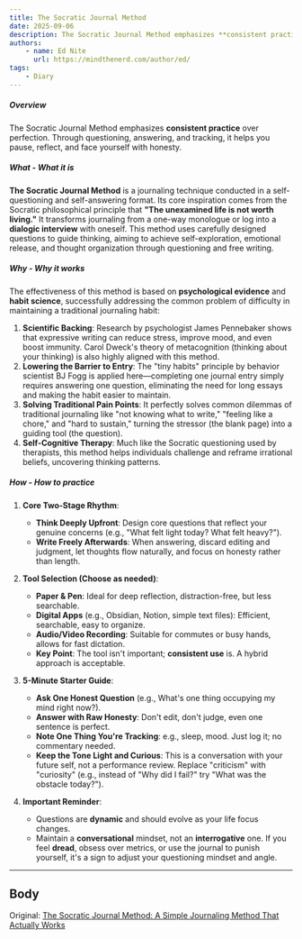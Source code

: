 ```yaml
---
title: The Socratic Journal Method
date: 2025-09-06
description: The Socratic Journal Method emphasizes **consistent practice** over perfection. Through questioning, answering, and tracking, it helps you pause, reflect, and face yourself with honesty.
authors:
    - name: Ed Nite
      url: https://mindthenerd.com/author/ed/
tags:
    - Diary
---
```


##### Overview
The Socratic Journal Method emphasizes **consistent practice** over perfection. Through questioning, answering, and tracking, it helps you pause, reflect, and face yourself with honesty.

##### What - What it is
**The Socratic Journal Method** is a journaling technique conducted in a self-questioning and self-answering format. Its core inspiration comes from the Socratic philosophical principle that **"The unexamined life is not worth living."** It transforms journaling from a one-way monologue or log into a **dialogic interview** with oneself. This method uses carefully designed questions to guide thinking, aiming to achieve self-exploration, emotional release, and thought organization through questioning and free writing.

##### Why - Why it works
The effectiveness of this method is based on **psychological evidence** and **habit science**, successfully addressing the common problem of difficulty in maintaining a traditional journaling habit:
1.  **Scientific Backing**: Research by psychologist James Pennebaker shows that expressive writing can reduce stress, improve mood, and even boost immunity. Carol Dweck's theory of metacognition (thinking about your thinking) is also highly aligned with this method.
2.  **Lowering the Barrier to Entry**: The "tiny habits" principle by behavior scientist BJ Fogg is applied here—completing one journal entry simply requires answering one question, eliminating the need for long essays and making the habit easier to maintain.
3.  **Solving Traditional Pain Points**: It perfectly solves common dilemmas of traditional journaling like "not knowing what to write," "feeling like a chore," and "hard to sustain," turning the stressor (the blank page) into a guiding tool (the question).
4.  **Self-Cognitive Therapy**: Much like the Socratic questioning used by therapists, this method helps individuals challenge and reframe irrational beliefs, uncovering thinking patterns.

##### How - How to practice
1.  **Core Two-Stage Rhythm**:
    *   **Think Deeply Upfront**: Design core questions that reflect your genuine concerns (e.g., "What felt light today? What felt heavy?").
    *   **Write Freely Afterwards**: When answering, discard editing and judgment, let thoughts flow naturally, and focus on honesty rather than length.

2.  **Tool Selection (Choose as needed)**:
    *   **Paper & Pen**: Ideal for deep reflection, distraction-free, but less searchable.
    *   **Digital Apps** (e.g., Obsidian, Notion, simple text files): Efficient, searchable, easy to organize.
    *   **Audio/Video Recording**: Suitable for commutes or busy hands, allows for fast dictation.
    *   **Key Point**: The tool isn't important; **consistent use** is. A hybrid approach is acceptable.

3.  **5-Minute Starter Guide**:
    *   **Ask One Honest Question** (e.g., What's one thing occupying my mind right now?).
    *   **Answer with Raw Honesty**: Don't edit, don't judge, even one sentence is perfect.
    *   **Note One Thing You're Tracking**: e.g., sleep, mood. Just log it; no commentary needed.
    *   **Keep the Tone Light and Curious**: This is a conversation with your future self, not a performance review. Replace "criticism" with "curiosity" (e.g., instead of "Why did I fail?" try "What was the obstacle today?").

4.  **Important Reminder**:
    *   Questions are **dynamic** and should evolve as your life focus changes.
    *   Maintain a **conversational** mindset, not an **interrogative** one. If you feel **dread**, obsess over metrics, or use the journal to punish yourself, it's a sign to adjust your questioning mindset and angle.

<!-- excerpt -->

---

Body
------------------------
Original: [The Socratic Journal Method: A Simple Journaling Method That Actually Works](https://mindthenerd.com/the-socratic-journal-method-a-simple-journaling-method-that-actually-works/)